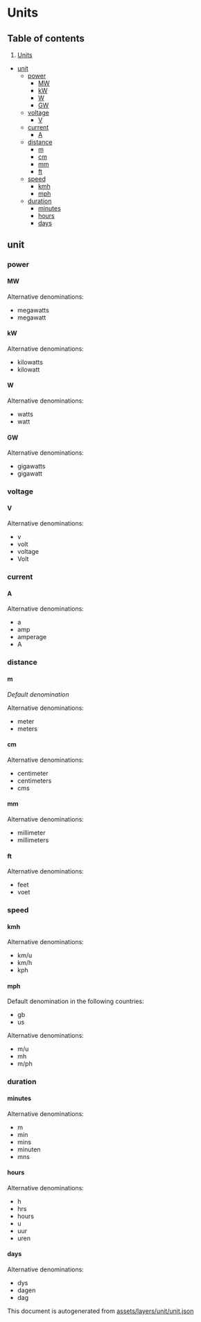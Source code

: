 [//]: # (WARNING: this file is automatically generated. Please find the sources at the bottom and edit those sources)

 Units 
=======



## Table of contents

1. [Units](#units)
  - [unit](#unit)
    + [power](#power)
      * [MW](#mw)
      * [kW](#kw)
      * [W](#w)
      * [GW](#gw)
    + [voltage](#voltage)
      * [V](#v)
    + [current](#current)
      * [A](#a)
    + [distance](#distance)
      * [m](#m)
      * [cm](#cm)
      * [mm](#mm)
      * [ft](#ft)
    + [speed](#speed)
      * [kmh](#kmh)
      * [mph](#mph)
    + [duration](#duration)
      * [minutes](#minutes)
      * [hours](#hours)
      * [days](#days)





 unit 
------





### power 





#### MW 



Alternative denominations:



  - megawatts
  - megawatt




#### kW 



Alternative denominations:



  - kilowatts
  - kilowatt




#### W 



Alternative denominations:



  - watts
  - watt




#### GW 



Alternative denominations:



  - gigawatts
  - gigawatt




### voltage 





#### V 



Alternative denominations:



  - v
  - volt
  - voltage
  - Volt




### current 





#### A 



Alternative denominations:



  - a
  - amp
  - amperage
  - A




### distance 





#### m 



*Default denomination*

Alternative denominations:



  - meter
  - meters




#### cm 



Alternative denominations:



  - centimeter
  - centimeters
  - cms




#### mm 



Alternative denominations:



  - millimeter
  - millimeters




#### ft 



Alternative denominations:



  - feet
  - voet




### speed 





#### kmh 



Alternative denominations:



  - km/u
  - km/h
  - kph




#### mph 



Default denomination in the following countries:



  - gb
  - us


Alternative denominations:



  - m/u
  - mh
  - m/ph




### duration 





#### minutes 



Alternative denominations:



  - m
  - min
  - mins
  - minuten
  - mns




#### hours 



Alternative denominations:



  - h
  - hrs
  - hours
  - u
  - uur
  - uren




#### days 



Alternative denominations:



  - dys
  - dagen
  - dag
 

This document is autogenerated from [assets/layers/unit/unit.json](https://github.com/pietervdvn/MapComplete/blob/develop/assets/layers/unit/unit.json)
